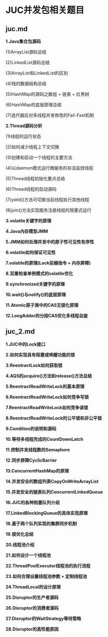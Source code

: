 # JUC并发包相关题目

## juc.md

**1.Java集合包源码**

(1)ArrayList源码总结

(2)LinkedList源码总结

(3)ArrayList和LinkedList的区别

(4)栈的数据结构总结

(5)HashMap的源码之数组 + 链表 + 红黑树

(6)HashMap的底层原理总结

(7)迭代器应对多线程并发修改的Fail-Fast机制

**2.Thread源码分析**

(1)线程的运行状态

(2)如何减少线程上下文切换

(3)创建和启动一个线程的主要方法

(4)以daemon模式运行微服务的存活监控线程

(5)Thread线程初始化要点总结

(6)Thread线程的启动源码

(7)yield()方法可切换当前线程执行其他线程

(8)join()方法实现服务注册线程的阻塞式运行

**3.volatile关键字的原理**

**4.Java内存模型JMM**

**5.JMM如何处理并发中的原子性可见性有序性**

**6.volatile如何保证可见性**

**7.volatile的原理(Lock前缀指令 + 内存屏障)**

**8.双重检查单例模式的volatile优化**

**9.synchronized关键字的原理**

**10.wait()与notify()的底层原理**

**11.Atomic原子类中的CAS无锁化原理**

**12.LongAdder的分段CAS优化多线程自旋**

## juc_2.md

**1.JUC中的Lock接口**

**2.如何实现具有阻塞或唤醒功能的锁**

**3.ReentractLock如何获取锁**

**4.AQS的acquire()方法和release()方法总结**

**5.ReentractReadWriteLock的基本原理**

**6.ReentractReadWriteLock如何竞争写锁**

**7.ReentractReadWriteLock如何竞争读锁**

**8.ReentractReadWriteLock的公平锁和非公平锁**

**9.Condition的说明和源码**

**10.等待多线程完成的CountDownLatch**

**11.控制并发线程数的Semaphore**

**12.同步屏障CyclicBarrier**

**13.ConcurrentHashMap的原理**

**14.并发安全的数组列表CopyOnWriteArrayList**

**15.并发安全的链表队列ConcurrentLinkedQueue**

**16.JUC的各种阻塞队列介绍**

**17.LinkedBlockingQueue的具体实现原理**

**18.基于两个队列实现的集群同步机制**

**19.锁优化总结**

**20.线程池介绍**

**21.如何设计一个线程池**

**22.ThreadPoolExecutor线程池的执行流程**

**23.如何合理设置线程池参数 + 定制线程池**

**24.ThreadLocal的设计原理**

**25.Disruptor的生产者源码**

**26.Disruptor的消费者源码**

**27.Disruptor的WaitStrategy等待策略**

**28.Disruptor的高性能原因**

